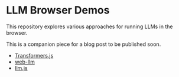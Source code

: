 # LLM Browser Demos

This repository explores various approaches for running LLMs in the browser.

This is a companion piece for a blog post to be published soon.

- [Transformers.js](https://thekevinscott.github.io/llm-browser-demos/transformers.js)
- [web-llm](https://thekevinscott.github.io/llm-browser-demos/web-llm)
- [llm.js](https://thekevinscott.github.io/llm-browser-demos/llm.js)
